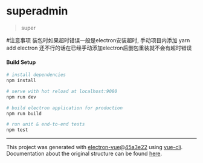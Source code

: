 # superadmin

> super

#注意事项
装包时如果超时错误一般是electron安装超时,
手动项目内添加 yarn add electron
还不行的话在已经手动添加electron后删包重装就不会有超时错误
#### Build Setup
``` bash
# install dependencies
npm install

# serve with hot reload at localhost:9080
npm run dev

# build electron application for production
npm run build

# run unit & end-to-end tests
npm test


```
---
This project was generated with [electron-vue](https://github.com/SimulatedGREG/electron-vue)@[45a3e22](https://github.com/SimulatedGREG/electron-vue/tree/45a3e224e7bb8fc71909021ccfdcfec0f461f634) using [vue-cli](https://github.com/vuejs/vue-cli). Documentation about the original structure can be found [here](https://simulatedgreg.gitbooks.io/electron-vue/content/index.html).
